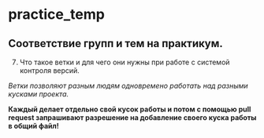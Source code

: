 # practice_temp

## Соответствие групп и тем на практикум.


7. Что такое ветки и для чего они нужны при работе с системой контроля версий.

*Ветки позволяют разным людям одновремено работать над разными кусками проекта.*

**Каждый делает отдельно свой кусок работы и потом с помощью pull request запрашивают разрешение на добавление своего куска работы в общий файл!**
